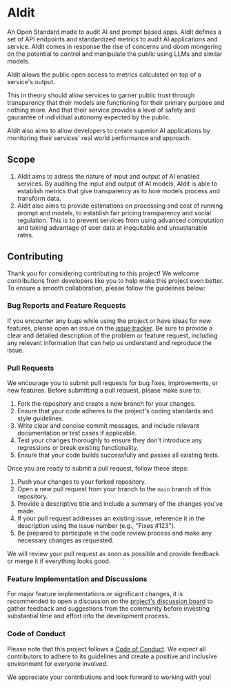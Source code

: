 # AIdit
An Open Standard made to audit AI and prompt based apps. AIdit defines a set of API endpoints and standardized metrics to audit AI applications and service. AIdit comes in response the rise of concerns and doom mongering on the potential to control and manipulate the public using LLMs and similar models. 

AIdit allows the public open access to metrics calculated on top of a service's output. 

This in theory should allow services to garner public trust through transparency that their models are functioning for their primary purpose and nothing more. And that their service provides a level of safety and gaurantee of individual autonomy expected by the public. 

AIdit also aims to allow developers to create superior AI applications by monitoring their services' real world performance and approach.

## Scope
1. AIdit aims to adress the nature of input and output of AI enabled services. By auditing the input and output of AI models, AIdit is able to establish metrics that give transparency as to how models process and transform data. 
2. AIdit also aims to provide estimations on processing and cost of running prompt and models, to establish fair pricing transparency and social regulation. This is to prevent services from using advanced computation and taking advantage of user data at inequitable and unsustanable rates.

## Contributing

Thank you for considering contributing to this project! We welcome contributions from developers like you to help make this project even better. To ensure a smooth collaboration, please follow the guidelines below:

### Bug Reports and Feature Requests

If you encounter any bugs while using the project or have ideas for new features, please open an issue on the [issue tracker](https://github.com/cybertheory/Aidit/issues). Be sure to provide a clear and detailed description of the problem or feature request, including any relevant information that can help us understand and reproduce the issue.

### Pull Requests

We encourage you to submit pull requests for bug fixes, improvements, or new features. Before submitting a pull request, please make sure to:

1. Fork the repository and create a new branch for your changes.
2. Ensure that your code adheres to the project's coding standards and style guidelines.
3. Write clear and concise commit messages, and include relevant documentation or test cases if applicable.
4. Test your changes thoroughly to ensure they don't introduce any regressions or break existing functionality.
5. Ensure that your code builds successfully and passes all existing tests.

Once you are ready to submit a pull request, follow these steps:

1. Push your changes to your forked repository.
2. Open a new pull request from your branch to the `main` branch of this repository.
3. Provide a descriptive title and include a summary of the changes you've made.
4. If your pull request addresses an existing issue, reference it in the description using the issue number (e.g., "Fixes #123").
5. Be prepared to participate in the code review process and make any necessary changes as requested.

We will review your pull request as soon as possible and provide feedback or merge it if everything looks good.

### Feature Implementation and Discussions

For major feature implementations or significant changes, it is recommended to open a discussion on the [project's discussion board](https://github.com/cybertheory/Aidit/discussions/1) to gather feedback and suggestions from the community before investing substantial time and effort into the development process.

### Code of Conduct

Please note that this project follows a [Code of Conduct](conduct.md). We expect all contributors to adhere to its guidelines and create a positive and inclusive environment for everyone involved.

We appreciate your contributions and look forward to working with you!
